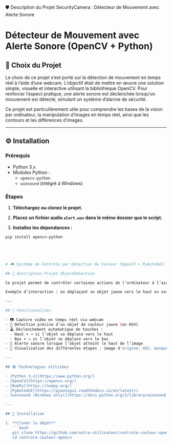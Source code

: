 🛡️ Description du Projet SecurityCamera : Détecteur de Mouvement avec Alerte Sonore

# Détecteur de Mouvement avec Alerte Sonore (OpenCV + Python)

## 🎯 Choix du Projet

Le choix de ce projet s’est porté sur la détection de mouvement en temps réel à l’aide d’une webcam. L’objectif était de mettre en œuvre une solution simple, visuelle et interactive utilisant la bibliothèque OpenCV. Pour renforcer l’aspect pratique, une alerte sonore est déclenchée lorsqu’un mouvement est détecté, simulant un système d’alarme de sécurité.

Ce projet est particulièrement utile pour comprendre les bases de la vision par ordinateur, la manipulation d’images en temps réel, ainsi que les contours et les différences d’images.

---

## ⚙️ Installation

### Prérequis

- Python 3.x
- Modules Python :
  - `opencv-python`
  - `winsound` (intégré à Windows)

### Étapes

1. **Téléchargez ou clonez le projet.**

2. **Placez un fichier audio `alert.wav` dans le même dossier que le script.**

3. **Installez les dépendances :**

```bash
pip install opencv-python





# 🎮 Système de Contrôle par Détection de Couleur (OpenCV + PyAutoGUI)

## 📌 Description Projet ObjectDetection

Ce projet permet de contrôler certaines actions de l’ordinateur à l’aide d’un objet de couleur spécifique détecté via la webcam. Grâce à la vision par ordinateur (OpenCV) et à l’automatisation de clavier (PyAutoGUI), l’utilisateur peut interagir sans utiliser de périphériques traditionnels comme le clavier ou la souris.

Exemple d’interaction : en déplaçant un objet jaune vers le haut ou vers le bas dans le champ de la webcam, le programme simule l’appui sur les touches fléchées "haut" ou "bas".

---

## 🧠 Fonctionnalités

- 📷 Capture vidéo en temps réel via webcam
- 🎯 Détection précise d’un objet de couleur jaune (en HSV)
- 🕹️ Déclenchement automatique de touches :
  - Haut ⬆️ → si l’objet se déplace vers le haut
  - Bas ⬇️ → si l’objet se déplace vers le bas
- 🔔 Alerte sonore lorsque l’objet atteint le haut de l’image
- 🧪 Visualisation des différentes étapes : image d'origine, HSV, masque, résultat

---

## 🛠️ Technologies utilisées

- [Python 3.x](https://www.python.org/)
- [OpenCV](https://opencv.org/)
- [NumPy](https://numpy.org/)
- [PyAutoGUI](https://pyautogui.readthedocs.io/en/latest/)
- [winsound (Windows only)](https://docs.python.org/3/library/winsound.html)

---

## 🚀 Installation

1. **Cloner le dépôt**
   ```bash
   git clone https://github.com/votre-utilisateur/controle-couleur-opencv.git
   cd controle-couleur-opencv








